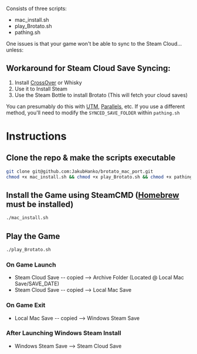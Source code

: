 Consists of three scripts:

* mac_install.sh
* play_Brotato.sh
* pathing.sh

One issues is that your game won't be able to sync to the Steam Cloud... unless:

## Workaround for Steam Cloud Save Syncing:
 
1. Install [CrossOver](https://www.codeweavers.com/crossover) or Whisky
2. Use it to Install Steam
3. Use the Steam Bottle to install Brotato (This will fetch your cloud saves)

You can presumably do this with [UTM](https://mac.getutm.app/), [Parallels](https://www.parallels.com/), etc. 
If you use a different method, you'll need to modify the `SYNCED_SAVE_FOLDER` within `pathing.sh`

# Instructions 

## Clone the repo & make the scripts executable
```bash
git clone git@github.com:JakubHanko/brotato_mac_port.git
chmod +x mac_install.sh && chmod +x play_Brotato.sh && chmod +x pathing.sh
```

## Install the Game using SteamCMD ([Homebrew](https://brew.sh/) must be installed)
```bash
./mac_install.sh 
```


## Play the Game
```bash
./play_Brotato.sh 
```

### On Game Launch
* Steam Cloud Save -- copied --> Archive Folder (Located @ Local Mac Save/SAVE_DATE)
* Steam Cloud Save -- copied --> Local Mac Save

### On Game Exit
* Local Mac Save -- copied --> Windows Steam Save

### After Launching Windows Steam Install
* Windows Steam Save --> Steam Cloud Save
